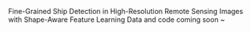 Fine-Grained Ship Detection in High-Resolution Remote Sensing Images with Shape-Aware Feature Learning 
Data and code coming soon ~
